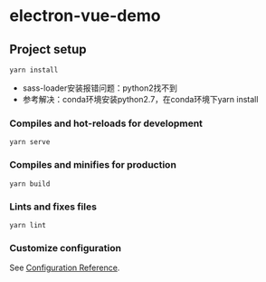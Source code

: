 # electron-vue-demo

## Project setup
```
yarn install
```
- sass-loader安装报错问题：python2找不到
- 参考解决：conda环境安装python2.7，在conda环境下yarn install

### Compiles and hot-reloads for development
```
yarn serve
```

### Compiles and minifies for production
```
yarn build
```

### Lints and fixes files
```
yarn lint
```

### Customize configuration
See [Configuration Reference](https://cli.vuejs.org/config/).
